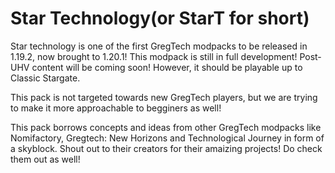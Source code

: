 # Star Technology(or StarT for short)
Star technology is one of the first GregTech modpacks to be released in 1.19.2, now brought to 1.20.1! This modpack is still in full development! Post-UHV content will be coming soon! However, it should be playable up to Classic Stargate.

This pack is not targeted towards new GregTech players, but we are trying to make it more approachable to begginers as well!

This pack borrows concepts and ideas from other GregTech modpacks like Nomifactory, Gregtech: New Horizons and Technological Journey in form of a skyblock. Shout out to their creators for their amaizing projects! Do check them out as well!
